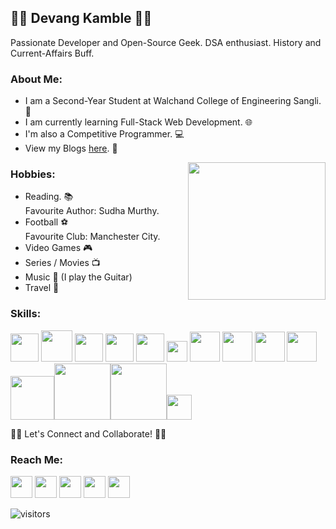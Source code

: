 ## 👨‍💻 Devang Kamble 👨‍💻
Passionate Developer and Open-Source Geek. DSA enthusiast. History and Current-Affairs Buff.

### About Me:
+ I am a Second-Year Student at Walchand College of Engineering Sangli. 🏫
+ I am currently learning Full-Stack Web Development. 🌐
+ I'm also a Competitive Programmer. 💻
+ View my Blogs <a href="https://rising-entropy.github.io/">here</a>. 📖

<img align="right" src="https://media.giphy.com/media/o0vwzuFwCGAFO/giphy.gif" width="220">

### Hobbies:
  + Reading. 📚<br>
  Favourite Author: Sudha Murthy. 
  + Football ⚽<br>
  Favourite Club: Manchester City.
  + Video Games 🎮
  + Series / Movies 📺
  + Music 🎵 (I play the Guitar)
  + Travel 🧭
  
### Skills:  
<img src="https://image.flaticon.com/icons/svg/1822/1822899.svg" width="45"> <img src="https://cdn.iconscout.com/icon/free/png-512/c-programming-569564.png" width="50">  <img src="https://user-images.githubusercontent.com/42747200/46140125-da084900-c26d-11e8-8ea7-c45ae6306309.png" width="45">  <img src="https://cdn.icon-icons.com/icons2/2107/PNG/512/file_type_html_icon_130541.png" width="45">  <img src="https://image.flaticon.com/icons/svg/888/888847.svg" width="45">   <img src="https://upload.wikimedia.org/wikipedia/commons/thumb/d/d4/Javascript-shield.svg/1200px-Javascript-shield.svg.png" width="33">   <img src="https://cdn.iconscout.com/icon/free/png-512/jquery-10-1175155.png" width="48">   <img src="https://cdn.iconscout.com/icon/free/png-512/bootstrap-226077.png" width="48">  <img src="https://images.tutorialedge.net/images/node.png" width="48">  <img src="https://d2eip9sf3oo6c2.cloudfront.net/tags/images/000/000/359/full/expressjslogo.png" width="48"><img src="https://download.logo.wine/logo/MySQL/MySQL-Logo.wine.png" width="70"><img src="https://sailsjs.com/images/logos/sails-logo_ltBg_ltBlue.png" width="90"><img src="https://static.djangoproject.com/img/logos/django-logo-negative.png" width="90"><img src="https://www.selenium.dev/images/selenium_logo_square_green.png" width="40">
  
🤝🏻 Let's Connect and Collaborate! 🤝🏻

### Reach Me:
<a href="https://www.linkedin.com/in/devang-kamble/"><img src="https://image.flaticon.com/icons/svg/174/174857.svg" width="35"></a>   <a href="https://www.instagram.com/devangkamble/"><img src="https://image.flaticon.com/icons/svg/174/174855.svg" width="35"></a>    <a href="https://twitter.com/devang_kamble"><img src="https://image.flaticon.com/icons/svg/174/174876.svg" width="35"></a>    <a href="https://www.youtube.com/channel/UCtukYk9RAI8Tv0uLYe6CU2Q?view_as=subscriber"><img src="https://image.flaticon.com/icons/svg/174/174883.svg" width="35"></a>  <a href="https://www.quora.com/profile/Devang-Kamble"><img src="https://image.flaticon.com/icons/svg/174/174865.svg" width="35"></a>
 



![visitors](https://visitor-badge.laobi.icu/badge?page_id=https://github.com/rising-entropy/)

